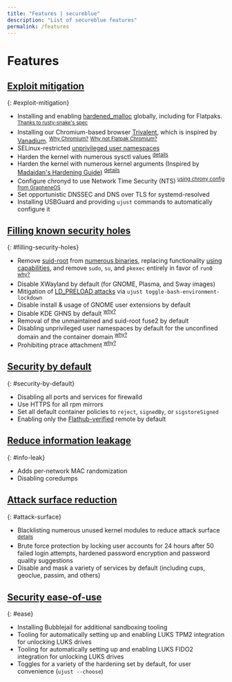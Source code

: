 ```yaml
---
title: "Features | secureblue"
description: "List of secureblue features"
permalink: /features
---
```


# Features

## [Exploit mitigation](#exploit-mitigation)
{: #exploit-mitigation}
- Installing and enabling [hardened_malloc](https://github.com/GrapheneOS/hardened_malloc) globally, including for Flatpaks. <sup>[Thanks to rusty-snake's spec](https://github.com/rusty-snake/fedora-extras)</sup>
- Installing our Chromium-based browser [Trivalent](https://github.com/secureblue/Trivalent), which is inspired by [Vanadium](https://github.com/GrapheneOS/Vanadium). <sup>[Why Chromium?](https://grapheneos.org/usage#web-browsing)</sup> <sup>[Why not Flatpak Chromium?](https://forum.vivaldi.net/post/669805)</sup>
- SELinux-restricted [unprivileged user namespaces](/articles/userns)
- Harden the kernel with numerous sysctl values <sup>[details](https://github.com/secureblue/secureblue/blob/live/files/system/etc/sysctl.d/60-hardening.conf)</sup>
- Harden the kernel with numerous kernel arguments (Inspired by [Madaidan's Hardening Guide](https://madaidans-insecurities.github.io/guides/linux-hardening.html)) <sup>[details](/articles/kargs)</sup>
- Configure chronyd to use Network Time Security (NTS) <sup>[using chrony config from GrapheneOS](https://github.com/GrapheneOS/infrastructure/blob/main/chrony.conf)</sup>
- Set opportunistic DNSSEC and DNS over TLS for systemd-resolved
- Installing USBGuard and providing `ujust` commands to automatically configure it

## [Filling known security holes](#filling-security-holes)
{: #filling-security-holes}
- Remove [suid-root](https://en.wikipedia.org/wiki/Setuid) from [numerous binaries](https://github.com/secureblue/secureblue/blob/live/files/scripts/removesuid.sh), replacing functionality [using capabilities](https://github.com/secureblue/secureblue/blob/live/files/system/usr/bin/setcapsforunsuidbinaries), and remove `sudo`, `su`, and `pkexec` entirely in favor of `run0` <sup>[why?](https://mastodon.social/@pid_eins/112353324518585654)</sup>
- Disable XWayland by default (for GNOME, Plasma, and Sway images)
- Mitigation of [LD_PRELOAD attacks](https://github.com/Aishou/wayland-keylogger) via `ujust toggle-bash-environment-lockdown`
- Disable install & usage of GNOME user extensions by default
- Disable KDE GHNS by default <sup>[why?](https://blog.davidedmundson.co.uk/blog/kde-store-content/)</sup>
- Removal of the unmaintained and suid-root fuse2 by default
- Disabling unprivileged user namespaces by default for the unconfined domain and the container domain <sup>[why?](/articles/userns)</sup>
- Prohibiting ptrace attachment <sup>[why?](https://www.kernel.org/doc/Documentation/security/Yama.txt)</sup>

## [Security by default](#security-by-default)
{: #security-by-default}
- Disabling all ports and services for firewalld
- Use HTTPS for all rpm mirrors
- Set all default container policies to `reject`, `signedBy`, or `sigstoreSigned`
- Enabling only the [Flathub-verified](https://flathub.org/apps/collection/verified/1) remote by default

## [Reduce information leakage](#info-leak)
{: #info-leak}
- Adds per-network MAC randomization
- Disabling coredumps

## [Attack surface reduction](#attack-surface)
{: #attack-surface}
- Blacklisting numerous unused kernel modules to reduce attack surface <sup>[details](https://github.com/secureblue/secureblue/blob/live/files/system/etc/modprobe.d/blacklist.conf)</sup>
- Brute force protection by locking user accounts for 24 hours after 50 failed login attempts, hardened password encryption and password quality suggestions
- Disable and mask a variety of services by default (including cups, geoclue, passim, and others)

## [Security ease-of-use](#ease)
{: #ease}
- Installing Bubblejail for additional sandboxing tooling
- Tooling for automatically setting up and enabling LUKS TPM2 integration for unlocking LUKS drives
- Tooling for automatically setting up and enabling LUKS FIDO2 integration for unlocking LUKS drives
- Toggles for a variety of the hardening set by default, for user convenience (`ujust --choose`)
